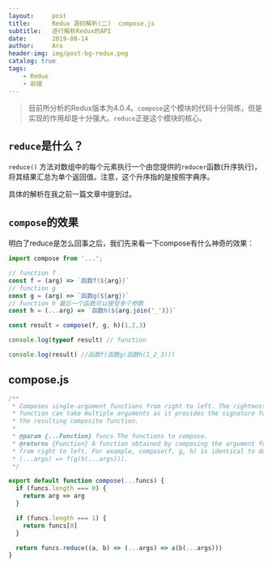 ```yaml
---
layout:     post
title:      Redux 源码解析(二)  compose.js
subtitle:   逐行解析Redux的API
date:       2019-08-14
author:     Aro
header-img: img/post-bg-redux.png
catalog: true
tags:
    - Redux
    - 前端
---
```


>目前所分析的Redux版本为4.0.4。`compose`这个模块的代码十分简练，但是实现的作用却是十分强大。`reduce`正是这个模块的核心。


## `reduce`是什么？

`reduce()` 方法对数组中的每个元素执行一个由您提供的`reducer`函数(升序执行)，将其结果汇总为单个返回值。注意，这个升序指的是按照字典序。

具体的解析在我之前一篇文章中提到过。


## `compose`的效果

明白了reduce是怎么回事之后，我们先来看一下compose有什么神奇的效果：

```js
import compose from '...';

// function f
const f = (arg) => `函数f(${arg})`
// function g
const g = (arg) => `函数g(${arg})`
// function h 最后一个函数可以接受多个参数
const h = (...arg) => `函数h(${arg.join('_')})`

const result = compose(f, g, h)(1,2,3)

console.log(typeof result) // function

console.log(result) //函数f(函数g(函数h(1_2_3)))
```


## compose.js

```js
/**
 * Composes single-argument functions from right to left. The rightmost
 * function can take multiple arguments as it provides the signature for
 * the resulting composite function.
 *
 * @param {...Function} funcs The functions to compose.
 * @returns {Function} A function obtained by composing the argument functions
 * from right to left. For example, compose(f, g, h) is identical to doing
 * (...args) => f(g(h(...args))).
 */

export default function compose(...funcs) {
  if (funcs.length === 0) {
    return arg => arg
  }

  if (funcs.length === 1) {
    return funcs[0]
  }

  return funcs.reduce((a, b) => (...args) => a(b(...args)))
}
```